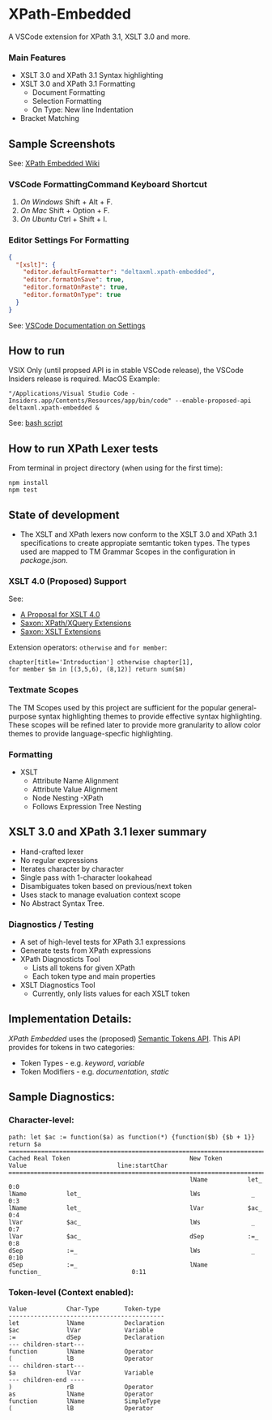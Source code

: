 # XPath-Embedded

A VSCode extension for XPath 3.1, XSLT 3.0 and more.

### Main Features
- XSLT 3.0 and XPath 3.1 Syntax highlighting
- XSLT 3.0 and XPath 3.1 Formatting
  - Document Formatting
  - Selection Formatting
  - On Type: New line Indentation
- Bracket Matching

## Sample Screenshots

See: [XPath Embedded Wiki](https://github.com/DeltaXML/vscode-xslt-tokenizer/wiki/XPath-Embedded)

### VSCode FormattingCommand Keyboard Shortcut
1. *On Windows* Shift + Alt + F.
2. *On Mac* Shift + Option + F.
3. *On Ubuntu* Ctrl + Shift + I.

### Editor Settings For Formatting
```json
{
  "[xslt]": {
    "editor.defaultFormatter": "deltaxml.xpath-embedded",
    "editor.formatOnSave": true,
    "editor.formatOnPaste": true,
    "editor.formatOnType": true
  }
}
```
See: [VSCode Documentation on Settings](https://code.visualstudio.com/docs/getstarted/settings)

## How to run

VSIX Only (until propsed API is in stable VSCode release), the VSCode Insiders release is required. MacOS Example:

```
"/Applications/Visual Studio Code - Insiders.app/Contents/Resources/app/bin/code" --enable-proposed-api deltaxml.xpath-embedded &

```

See: [bash script](resources/launch-scripts/code-insiders-xe)

## How to run XPath Lexer tests

From terminal in project directory (when using for the first time):

 ```
 npm install
 npm test
 ```


## State of development

- The XSLT and XPath lexers now conform to the XSLT 3.0 and XPath 3.1 specifications to create appropiate semtantic token types. The types used are mapped to TM Grammar Scopes in the configuration in *package.json*.

### XSLT 4.0 (Proposed) Support
See:

- [A Proposal for XSLT 4.0](http://www.saxonica.com/papers/xmlprague-2020mhk.pdf)
- [Saxon: XPath/XQuery Extensions](http://www.saxonica.com/documentation/index.html#!extensions/syntax-extensions)
- [Saxon: XSLT Extensions](http://www.saxonica.com/documentation/index.html#!extensions/xslt-syntax-extensions)

Extension operators: ```otherwise``` and ```for member```:
```
chapter[title='Introduction'] otherwise chapter[1],
for member $m in [(3,5,6), (8,12)] return sum($m)
```


### Textmate Scopes 
The TM Scopes used by this project are sufficient for the popular general-purpose syntax highlighting themes to provide effective syntax highlighting. These scopes will be refined later to provide more granularity to allow color themes to provide language-specfic highlighting.

### Formatting
- XSLT
  - Attribute Name Alignment
  - Attribute Value Alignment
  - Node Nesting
-XPath
  - Follows Expression Tree Nesting


## XSLT 3.0 and XPath 3.1 lexer summary
- Hand-crafted lexer
- No regular expressions
- Iterates character by character
- Single pass with 1-character lookahead
- Disambiguates token based on previous/next token
- Uses stack to manage evaluation context scope
- No Abstract Syntax Tree.

### Diagnostics / Testing
- A set of high-level tests for XPath 3.1 expressions
- Generate tests from XPath expressions
- XPath Diagnosticts Tool
	- Lists all tokens for given XPath
	- Each token type and main properties
- XSLT Diagnostics Tool
	- Currently, only lists values for each XSLT token
	
## Implementation Details:

*XPath Embedded* uses the (proposed) [Semantic Tokens API](https://github.com/microsoft/vscode/wiki/Semantic-Highlighting-Overview). This API provides for tokens in two categories:
- Token Types - e.g. *keyword*, *variable*
- Token Modifiers - e.g. *documentation*, *static* 

## Sample Diagnostics:

### Character-level:
```
path: let $ac := function($a) as function(*) {function($b) {$b + 1}} return $a
===============================================================================================================
Cached Real Token                                 New Token       Value                         line:startChar
===============================================================================================================
                                                  lName           let_                              0:0
lName           let_                              lWs              _                                0:3
lName           let_                              lVar            $ac_                              0:4
lVar            $ac_                              lWs              _                                0:7
lVar            $ac_                              dSep            :=_                               0:8
dSep            :=_                               lWs              _                                0:10
dSep            :=_                               lName           function_                         0:11
```
### Token-level (Context enabled):

```
Value           Char-Type       Token-type
-------------------------------------------
let             lName           Declaration
$ac             lVar            Variable
:=              dSep            Declaration
--- children-start---
function        lName           Operator
(               lB              Operator
--- children-start---
$a              lVar            Variable
--- children-end ----
)               rB              Operator
as              lName           Operator
function        lName           SimpleType
(               lB              Operator
